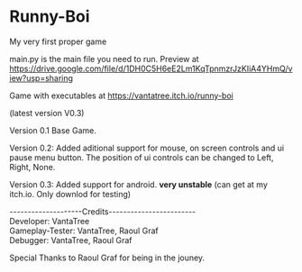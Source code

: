 # Runny-Boi
My very first proper game

main.py is the main file you need to run.
Preview at https://drive.google.com/file/d/1DH0C5H6eE2Lm1KqTpnmzrJzKIiA4YHmQ/view?usp=sharing

Game with executables at https://vantatree.itch.io/runny-boi

(latest version V0.3)

Version 0.1
Base Game.

Version 0.2:
Added aditional support for mouse, on screen controls and ui pause menu button.
The position of ui controls can be changed to Left, Right, None.

Version 0.3:
Added support for android. **very unstable** (can get at my itch.io. Only downlod for testing)

--------------------Credits------------------------                                                         
Developer: VantaTree                                                              
Gameplay-Tester: VantaTree, Raoul Graf                                                                  
Debugger: VantaTree, Raoul Graf                                                                           

Special Thanks to Raoul Graf for being in the jouney.
